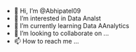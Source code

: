 - 👋 Hi, I’m @Abhipatel09
- 👀 I’m interested in Data Analst
- 🌱 I’m currently learning Data AAnalytics
- 💞️ I’m looking to collaborate on ...
- 📫 How to reach me ...

<!---
Abhipatel09/Abhipatel09 is a ✨ special ✨ repository because its `README.md` (this file) appears on your GitHub profile.
You can click the Preview link to take a look at your changes.
--->
